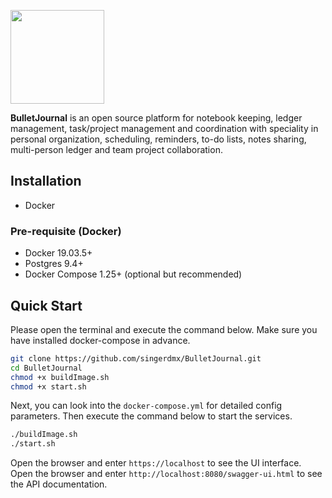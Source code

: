 <a href="https://bulletjournal.us"><img src=
"https://user-images.githubusercontent.com/122956/72955931-ccc07900-3d52-11ea-89b1-d468a6e2aa2b.png"
 width="150px" height="150px"></a>

<b>BulletJournal</b> is an open source platform for notebook keeping, ledger management, task/project management and coordination with speciality in personal organization, scheduling, reminders, to-do lists, notes sharing, multi-person ledger and team project collaboration.

## Installation
- Docker

### Pre-requisite (Docker)
- Docker 19.03.5+
- Postgres 9.4+
- Docker Compose 1.25+ (optional but recommended)

## Quick Start
Please open the terminal and execute the command below. Make sure you have installed docker-compose in advance.
```bash
git clone https://github.com/singerdmx/BulletJournal.git
cd BulletJournal
chmod +x buildImage.sh
chmod +x start.sh
```

Next, you can look into the `docker-compose.yml` for detailed config parameters. Then execute the command below to start the services.

```bash
./buildImage.sh
./start.sh
```

Open the browser and enter `https://localhost` to see the UI interface.
Open the browser and enter `http://localhost:8080/swagger-ui.html` to see the API documentation.



